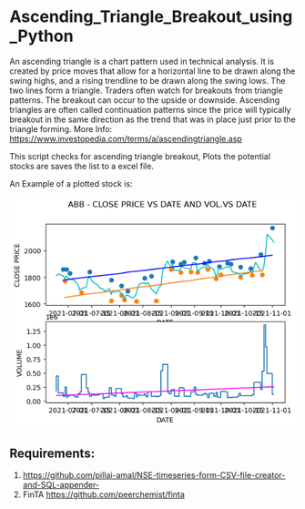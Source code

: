 # Ascending_Triangle_Breakout_using_Python

An ascending triangle is a chart pattern used in technical analysis. It is created by price moves that allow for a horizontal line to be drawn along the swing highs, and a rising trendline to be drawn along the swing lows. The two lines form a triangle. Traders often watch for breakouts from triangle patterns. The breakout can occur to the upside or downside. Ascending triangles are often called continuation patterns since the price will typically breakout in the same direction as the trend that was in place just prior to the triangle forming.
More Info: https://www.investopedia.com/terms/a/ascendingtriangle.asp

This script checks for ascending triangle breakout, Plots the potential stocks are saves the list to a excel file.  

An Example of a plotted stock is:

![alt text](https://github.com/pillai-amal/Ascending_Triangle_Breakout_using_Python/blob/main/ABB.png?raw=true "Logo Title Text 1")

## Requirements:
1. https://github.com/pillai-amal/NSE-timeseries-form-CSV-file-creator-and-SQL-appender-
2. FinTA https://github.com/peerchemist/finta
